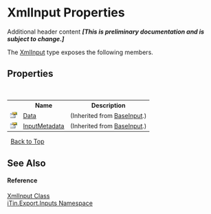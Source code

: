 # XmlInput Properties
Additional header content _**\[This is preliminary documentation and is subject to change.\]**_

The <a href="a1a8e3e6-31d7-07e5-c571-443ea150867e">XmlInput</a> type exposes the following members.


## Properties
&nbsp;<table><tr><th></th><th>Name</th><th>Description</th></tr><tr><td>![Public property](media/pubproperty.gif "Public property")</td><td><a href="181e8b48-cdb5-e859-7137-e74fa8e25fdf">Data</a></td><td> (Inherited from <a href="44e555c3-74d2-568c-ea52-6807eeb2c931">BaseInput</a>.)</td></tr><tr><td>![Public property](media/pubproperty.gif "Public property")</td><td><a href="f99174e2-579d-4363-766f-4a87f31e1dfe">InputMetadata</a></td><td> (Inherited from <a href="44e555c3-74d2-568c-ea52-6807eeb2c931">BaseInput</a>.)</td></tr></table>&nbsp;
<a href="#xmlinput-properties">Back to Top</a>

## See Also


#### Reference
<a href="a1a8e3e6-31d7-07e5-c571-443ea150867e">XmlInput Class</a><br /><a href="c36d3103-5606-5c0e-da92-1e44dc961692">iTin.Export.Inputs Namespace</a><br />
